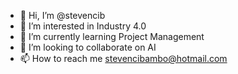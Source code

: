 - 👋 Hi, I’m @stevencib
- 👀 I’m interested in Industry 4.0
- 🌱 I’m currently learning Project Management
- 💞️ I’m looking to collaborate on AI
- 📫 How to reach me stevencibambo@hotmail.com

<!---
stevencib/stevencib is a ✨ special ✨ repository because its `README.md` (this file) appears on your GitHub profile.
You can click the Preview link to take a look at your changes.
--->
